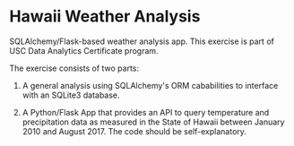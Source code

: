 # Hawaii Weather Analysis

SQLAlchemy/Flask-based weather analysis app. This exercise is part of
USC Data Analytics Certificate program.

The exercise consists of two parts:

1. A general analysis using SQLAlchemy's ORM cababilities to interface
with an SQLite3 database.

2. A Python/Flask App that provides an API to query temperature and
precipitation data as measured in the State of Hawaii between January
2010 and August 2017. The code should be self-explanatory.


